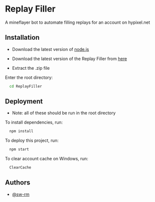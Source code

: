 
# Replay Filler

A mineflayer bot to automate filling replays for an account on hypixel.net




## Installation

- Download the latest version of [node.js](<https://nodejs.org/en/download>)

- Download the latest version of the Replay Filler from [here](<https://github.com/sw-rm/ReplayFiller/releases>) 

- Extract the .zip file 

Enter the root directory:
```bash
  cd ReplayFiller
```
    
## Deployment

- Note: all of these should be run in the root directory

To install dependencies, run:

```bash
  npm install
```
To deploy this project, run:
```bash
  npm start
```
To clear account cache on Windows,  run:
```bash
  ClearCache
```

## Authors

- [@sw-rm](<https://github.com/sw-rm>)

